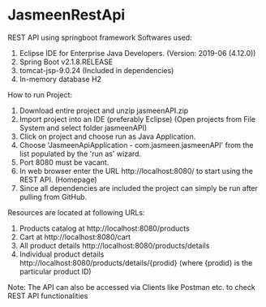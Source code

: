 # JasmeenRestApi
REST API using springboot framework
Softwares used:
1. Eclipse IDE for Enterprise Java Developers. (Version: 2019-06 (4.12.0))
2. Spring Boot v2.1.8.RELEASE
3. tomcat-jsp-9.0.24 (Included in dependencies)
4. In-memory database H2

How to run Project:
1. Download entire project and unzip jasmeenAPI.zip
2. Import project into an IDE (preferably Eclipse) (Open projects from File System and select folder jasmeenAPI)
3. Click on project and choose run as Java Application.
4. Choose 'JasmeenApiApplication - com.jasmeen.jasmeenAPI' from the list populated by the 'run as' wizard.
5. Port 8080 must be vacant.
6. In web browser enter the URL http://localhost:8080/ to start using the REST API. (Homepage)
7. Since all dependencies are included the project can simply be run after pulling from GitHub.

Resources are located at following URLs:
1. Products catalog at http://localhost:8080/products
2. Cart at http://localhost:8080/cart
3. All product details http://localhost:8080/products/details
4. Individual product details http://localhost:8080/products/details/{prodid}
   (where {prodid} is the particular product ID)

Note: The API can also be accessed via Clients like Postman etc. to check REST API functionalities

